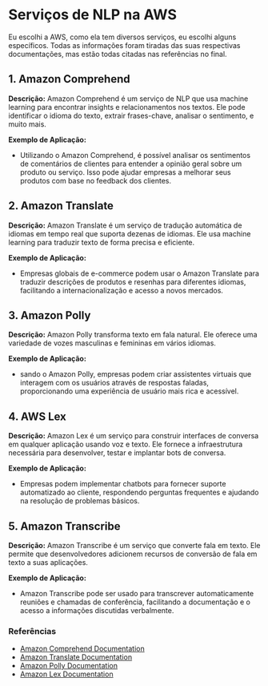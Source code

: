 # Serviços de NLP na AWS

Eu escolhi a AWS, como ela tem diversos serviços, eu escolhi alguns específicos. Todas as informações foram tiradas das suas respectivas documentações, mas estão todas citadas nas referências no final.

## 1. Amazon Comprehend

**Descrição:** Amazon Comprehend é um serviço de NLP que usa machine learning para encontrar insights e relacionamentos nos textos. Ele pode identificar o idioma do texto, extrair frases-chave, analisar o sentimento, e muito mais.

**Exemplo de Aplicação:**

- Utilizando o Amazon Comprehend, é possível analisar os sentimentos de comentários de clientes para entender a opinião geral sobre um produto ou serviço. Isso pode ajudar empresas a melhorar seus produtos com base no feedback dos clientes.

## 2. Amazon Translate

**Descrição:** Amazon Translate é um serviço de tradução automática de idiomas em tempo real que suporta dezenas de idiomas. Ele usa machine learning para traduzir texto de forma precisa e eficiente.

**Exemplo de Aplicação:**

- Empresas globais de e-commerce podem usar o Amazon Translate para traduzir descrições de produtos e resenhas para diferentes idiomas, facilitando a internacionalização e acesso a novos mercados.

## 3. Amazon Polly

**Descrição:** Amazon Polly transforma texto em fala natural. Ele oferece uma variedade de vozes masculinas e femininas em vários idiomas.

**Exemplo de Aplicação:**

- sando o Amazon Polly, empresas podem criar assistentes virtuais que interagem com os usuários através de respostas faladas, proporcionando uma experiência de usuário mais rica e acessível.

## 4. AWS Lex

**Descrição:** Amazon Lex é um serviço para construir interfaces de conversa em qualquer aplicação usando voz e texto. Ele fornece a infraestrutura necessária para desenvolver, testar e implantar bots de conversa.

**Exemplo de Aplicação:**

- Empresas podem implementar chatbots para fornecer suporte automatizado ao cliente, respondendo perguntas frequentes e ajudando na resolução de problemas básicos.

## 5. Amazon Transcribe

**Descrição:** Amazon Transcribe é um serviço que converte fala em texto. Ele permite que desenvolvedores adicionem recursos de conversão de fala em texto a suas aplicações.

**Exemplo de Aplicação:**

- Amazon Transcribe pode ser usado para transcrever automaticamente reuniões e chamadas de conferência, facilitando a documentação e o acesso a informações discutidas verbalmente.

### Referências

- [Amazon Comprehend Documentation](https://docs.aws.amazon.com/comprehend/)
- [Amazon Translate Documentation](https://docs.aws.amazon.com/translate/)
- [Amazon Polly Documentation](https://docs.aws.amazon.com/polly/)
- [Amazon Lex Documentation](https://docs.aws.amazon.com/lex/)